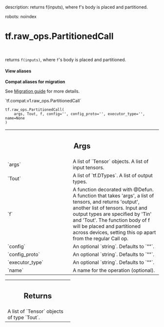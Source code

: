 description: returns f(inputs), where f's body is placed and partitioned.

robots: noindex

# tf.raw_ops.PartitionedCall

<!-- Insert buttons and diff -->

<table class="tfo-notebook-buttons tfo-api nocontent" align="left">

</table>



returns `f(inputs)`, where `f`'s body is placed and partitioned.

<section class="expandable">
  <h4 class="showalways">View aliases</h4>
  <p>
<b>Compat aliases for migration</b>
<p>See
<a href="https://www.tensorflow.org/guide/migrate">Migration guide</a> for
more details.</p>
<p>`tf.compat.v1.raw_ops.PartitionedCall`</p>
</p>
</section>

<pre class="devsite-click-to-copy prettyprint lang-py tfo-signature-link">
<code>tf.raw_ops.PartitionedCall(
    args, Tout, f, config='', config_proto='', executor_type='', name=None
)
</code></pre>



<!-- Placeholder for "Used in" -->


<!-- Tabular view -->
 <table class="responsive fixed orange">
<colgroup><col width="214px"><col></colgroup>
<tr><th colspan="2"><h2 class="add-link">Args</h2></th></tr>

<tr>
<td>
`args`
</td>
<td>
A list of `Tensor` objects. A list of input tensors.
</td>
</tr><tr>
<td>
`Tout`
</td>
<td>
A list of `tf.DTypes`. A list of output types.
</td>
</tr><tr>
<td>
`f`
</td>
<td>
A function decorated with @Defun.
A function that takes 'args', a list of tensors, and returns 'output',
another list of tensors. Input and output types are specified by 'Tin'
and 'Tout'. The function body of f will be placed and partitioned across
devices, setting this op apart from the regular Call op.
</td>
</tr><tr>
<td>
`config`
</td>
<td>
An optional `string`. Defaults to `""`.
</td>
</tr><tr>
<td>
`config_proto`
</td>
<td>
An optional `string`. Defaults to `""`.
</td>
</tr><tr>
<td>
`executor_type`
</td>
<td>
An optional `string`. Defaults to `""`.
</td>
</tr><tr>
<td>
`name`
</td>
<td>
A name for the operation (optional).
</td>
</tr>
</table>



<!-- Tabular view -->
 <table class="responsive fixed orange">
<colgroup><col width="214px"><col></colgroup>
<tr><th colspan="2"><h2 class="add-link">Returns</h2></th></tr>
<tr class="alt">
<td colspan="2">
A list of `Tensor` objects of type `Tout`.
</td>
</tr>

</table>

